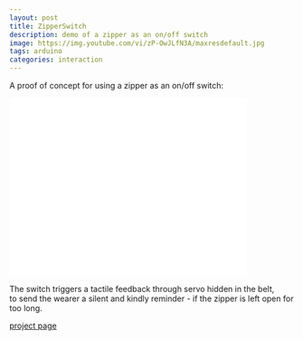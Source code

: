 ```yaml
---
layout: post
title: ZipperSwitch
description: demo of a zipper as an on/off switch
image: https://img.youtube.com/vi/zP-OwJLfN3A/maxresdefault.jpg
tags: arduino
categories: interaction
---
```


A proof of concept for using a zipper as an on/off switch:

<iframe width="420" height="315" src="//www.youtube.com/embed/zP-OwJLfN3A" frameborder="0" allowfullscreen></iframe>

The switch triggers a tactile feedback through servo hidden in the belt,  
to send the wearer a silent and kindly reminder - if the zipper is left open for too long.


<!--
https://eranws.github.io/ZipperSwitch/VID_20141114_145427.mp4
-->

[project page](https://eranws.github.io/ZipperSwitch/)